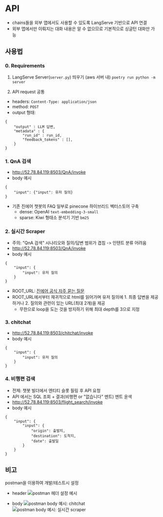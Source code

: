 # API

- chains들을 외부 앱에서도 사용할 수 있도록 LangServe 기반으로 API 연결
- 외부 앱에서만 이뤄지는 대화 내용은 알 수 없으므로 기본적으로 싱글턴 대화만 가능

## 사용법

### 0. Requirements

1. LangServe Server(`server.py`) 띄우기 (aws 서버 내)
   `poetry run python -m server`

2. API request 공통

- headers: `Content-Type: application/json`
- method: `POST`
- output 형태:

```
{
    "output" : LLM 답변,
    "metadata" : {
        "run_id" : run_id,
        "feedback_tokens" : [],
    }
}
```

### 1. QnA 검색

- http://52.78.84.119:8503/QnA/invoke
- body 예시

```
{
    "input": {"input": 유저 질의}
}
```

- 기존 진에어 챗봇의 FAQ 일부로 pinecone 하이브리드 벡터스토어 구축
  - dense: OpenAI `text-embedding-3-small`
  - sparse: Kiwi 형태소 분석기 기반 `bm25`

### 2. 실시간 Scraper

- 주의: "QnA 검색" 시나리오와 질의/답변 범위가 겹침 -> 인텐트 분류 어려움
- http://52.78.84.119:8503/QnA/invoke
- body 예시

```
{
    "input": {
        "input": 유저 질의
    }
}
```

- ROOT_URL: [진에어 공식 자주 묻는 질문](https://help.jinair.com/hc/ko/categories/4408759363353)
- ROOT_URL에서부터 재귀적으로 html를 읽어가며 유저 질의에 1. 최종 답변을 제공하거나 2. 질의와 관련이 있는 URL(최대 2개)을 제공
  - 무한으로 loop을 도는 것을 방지하기 위해 최대 depth를 3으로 지정

### 3. chitchat

- http://52.78.84.119:8503/chitchat/invoke
- body 예시

```
{
    "input": {
        "input": 유저 질의
    }
}
```

### 4. 비행편 검색

- 전제: 챗봇 빌더에서 엔티티 슬롯 필링 후 API 요청
- API 에서는 SQL 조회 + 결과(비행편 or "없습니다" 멘트) 멘트 윤색
- http://52.78.84.119:8503/flight_search/invoke
- body 예시

```
{
    "input": {
        "input": {
            "origin": 출발지,
            "destination": 도착지,
            "date": 출발일
        }
    }
}
```

## 비고

postman을 이용하여 개발/테스트시 설정

- header
  ![postman 헤더 설정 예시](https://github.com/user-attachments/assets/b4d100a8-6e20-433d-9daa-95fab0d6bc24)

- body
  ![postman body 예시: chitchat](https://github.com/user-attachments/assets/039d7e2c-7d32-4f3c-9dad-630e0378e1af)
  ![postman body 예시: 실시간 scraper](https://github.com/user-attachments/assets/b93c9870-d1f7-4081-be93-53c459d9ea58)
